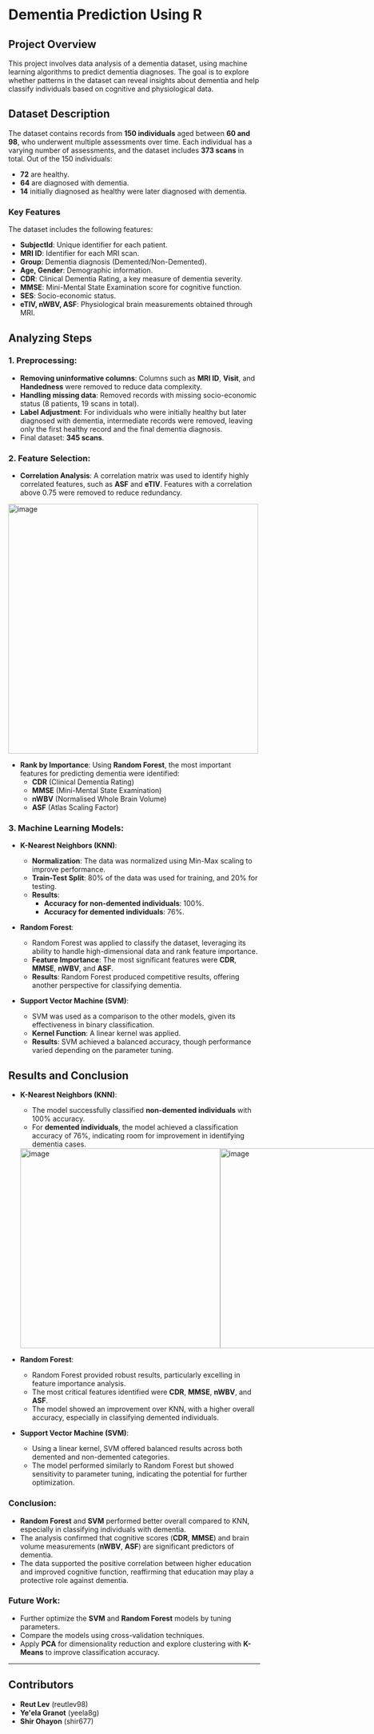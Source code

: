 # Dementia Prediction Using R

## Project Overview
This project involves data analysis of a dementia dataset, using machine learning algorithms to predict dementia diagnoses. The goal is to explore whether patterns in the dataset can reveal insights about dementia and help classify individuals based on cognitive and physiological data.

## Dataset Description
The dataset contains records from **150 individuals** aged between **60 and 98**, who underwent multiple assessments over time. Each individual has a varying number of assessments, and the dataset includes **373 scans** in total. Out of the 150 individuals:
- **72** are healthy.
- **64** are diagnosed with dementia.
- **14** initially diagnosed as healthy were later diagnosed with dementia.

### Key Features
The dataset includes the following features:
- **SubjectId**: Unique identifier for each patient.
- **MRI ID**: Identifier for each MRI scan.
- **Group**: Dementia diagnosis (Demented/Non-Demented).
- **Age, Gender**: Demographic information.
- **CDR**: Clinical Dementia Rating, a key measure of dementia severity.
- **MMSE**: Mini-Mental State Examination score for cognitive function.
- **SES**: Socio-economic status.
- **eTIV, nWBV, ASF**: Physiological brain measurements obtained through MRI.

## Analyzing Steps

### 1. **Preprocessing**:
   - **Removing uninformative columns**: Columns such as **MRI ID**, **Visit**, and **Handedness** were removed to reduce data complexity.
   - **Handling missing data**: Removed records with missing socio-economic status (8 patients, 19 scans in total).
   - **Label Adjustment**: For individuals who were initially healthy but later diagnosed with dementia, intermediate records were removed, leaving only the first healthy record and the final dementia diagnosis.
   - Final dataset: **345 scans**.

### 2. **Feature Selection**:
   - **Correlation Analysis**: A correlation matrix was used to identify highly correlated features, such as **ASF** and **eTIV**. Features with a correlation above 0.75 were removed to reduce redundancy.

<img src="https://github.com/user-attachments/assets/85817e70-7c11-4274-9586-9f3d650a8aa4" alt="image" width="500"/>

   - **Rank by Importance**: Using **Random Forest**, the most important features for predicting dementia were identified:
     - **CDR** (Clinical Dementia Rating)
     - **MMSE** (Mini-Mental State Examination)
     - **nWBV** (Normalised Whole Brain Volume)
     - **ASF** (Atlas Scaling Factor)


### 3. **Machine Learning Models**:

- **K-Nearest Neighbors (KNN)**:
  - **Normalization**: The data was normalized using Min-Max scaling to improve performance.
  - **Train-Test Split**: 80% of the data was used for training, and 20% for testing.
  - **Results**:
    - **Accuracy for non-demented individuals**: 100%.
    - **Accuracy for demented individuals**: 76%.

- **Random Forest**:
  - Random Forest was applied to classify the dataset, leveraging its ability to handle high-dimensional data and rank feature importance.
  - **Feature Importance**: The most significant features were **CDR**, **MMSE**, **nWBV**, and **ASF**.
  - **Results**: Random Forest produced competitive results, offering another perspective for classifying dementia.

- **Support Vector Machine (SVM)**:
  - SVM was used as a comparison to the other models, given its effectiveness in binary classification.
  - **Kernel Function**: A linear kernel was applied.
  - **Results**: SVM achieved a balanced accuracy, though performance varied depending on the parameter tuning.


## Results and Conclusion

- **K-Nearest Neighbors (KNN)**:
  - The model successfully classified **non-demented individuals** with 100% accuracy.
  - For **demented individuals**, the model achieved a classification accuracy of 76%, indicating room for improvement in identifying dementia cases.

  <div style="display: flex;">
  <img src="https://github.com/user-attachments/assets/0a103788-dec2-4f2b-aa06-c0c55fadce3c" alt="image" width="400"/>
  <img src="https://github.com/user-attachments/assets/995d9035-7e0e-44c3-9b6b-183e0ceac5fa" alt="image" width="400"/>
  </div>


- **Random Forest**:
  - Random Forest provided robust results, particularly excelling in feature importance analysis.
  - The most critical features identified were **CDR**, **MMSE**, **nWBV**, and **ASF**.
  - The model showed an improvement over KNN, with a higher overall accuracy, especially in classifying demented individuals.

- **Support Vector Machine (SVM)**:
  - Using a linear kernel, SVM offered balanced results across both demented and non-demented categories.
  - The model performed similarly to Random Forest but showed sensitivity to parameter tuning, indicating the potential for further optimization.

### Conclusion:
- **Random Forest** and **SVM** performed better overall compared to KNN, especially in classifying individuals with dementia.
- The analysis confirmed that cognitive scores (**CDR**, **MMSE**) and brain volume measurements (**nWBV**, **ASF**) are significant predictors of dementia.
- The data supported the positive correlation between higher education and improved cognitive function, reaffirming that education may play a protective role against dementia.

### Future Work:
- Further optimize the **SVM** and **Random Forest** models by tuning parameters.
- Compare the models using cross-validation techniques.
- Apply **PCA** for dimensionality reduction and explore clustering with **K-Means** to improve classification accuracy.

---

## Contributors
- **Reut Lev** (reutlev98)
- **Ye'ela Granot** (yeela8g)
- **Shir Ohayon** (shir677)

